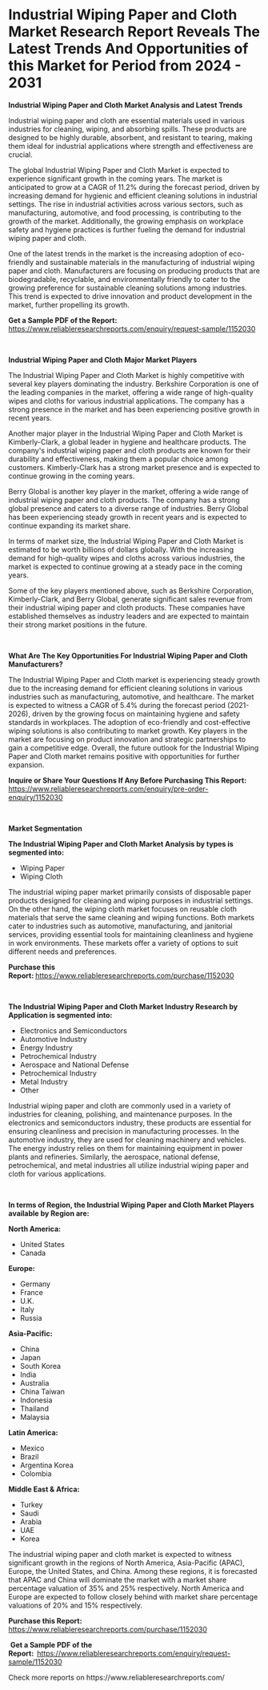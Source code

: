 <p><h1>Industrial Wiping Paper and Cloth Market Research Report Reveals The Latest Trends And Opportunities of this Market for Period from 2024 - 2031</h1></p><p><strong>Industrial Wiping Paper and Cloth Market Analysis and Latest Trends</strong></p>
<p><p>Industrial wiping paper and cloth are essential materials used in various industries for cleaning, wiping, and absorbing spills. These products are designed to be highly durable, absorbent, and resistant to tearing, making them ideal for industrial applications where strength and effectiveness are crucial.</p><p>The global Industrial Wiping Paper and Cloth Market is expected to experience significant growth in the coming years. The market is anticipated to grow at a CAGR of 11.2% during the forecast period, driven by increasing demand for hygienic and efficient cleaning solutions in industrial settings. The rise in industrial activities across various sectors, such as manufacturing, automotive, and food processing, is contributing to the growth of the market. Additionally, the growing emphasis on workplace safety and hygiene practices is further fueling the demand for industrial wiping paper and cloth.</p><p>One of the latest trends in the market is the increasing adoption of eco-friendly and sustainable materials in the manufacturing of industrial wiping paper and cloth. Manufacturers are focusing on producing products that are biodegradable, recyclable, and environmentally friendly to cater to the growing preference for sustainable cleaning solutions among industries. This trend is expected to drive innovation and product development in the market, further propelling its growth.</p></p>
<p><strong>Get a Sample PDF of the Report:&nbsp;</strong> <a href="https://www.reliableresearchreports.com/enquiry/request-sample/1152030">https://www.reliableresearchreports.com/enquiry/request-sample/1152030</a></p>
<p>&nbsp;</p>
<p><strong>Industrial Wiping Paper and Cloth Major Market Players</strong></p>
<p><p>The Industrial Wiping Paper and Cloth Market is highly competitive with several key players dominating the industry. Berkshire Corporation is one of the leading companies in the market, offering a wide range of high-quality wipes and cloths for various industrial applications. The company has a strong presence in the market and has been experiencing positive growth in recent years.</p><p>Another major player in the Industrial Wiping Paper and Cloth Market is Kimberly-Clark, a global leader in hygiene and healthcare products. The company's industrial wiping paper and cloth products are known for their durability and effectiveness, making them a popular choice among customers. Kimberly-Clark has a strong market presence and is expected to continue growing in the coming years.</p><p>Berry Global is another key player in the market, offering a wide range of industrial wiping paper and cloth products. The company has a strong global presence and caters to a diverse range of industries. Berry Global has been experiencing steady growth in recent years and is expected to continue expanding its market share.</p><p>In terms of market size, the Industrial Wiping Paper and Cloth Market is estimated to be worth billions of dollars globally. With the increasing demand for high-quality wipes and cloths across various industries, the market is expected to continue growing at a steady pace in the coming years.</p><p>Some of the key players mentioned above, such as Berkshire Corporation, Kimberly-Clark, and Berry Global, generate significant sales revenue from their industrial wiping paper and cloth products. These companies have established themselves as industry leaders and are expected to maintain their strong market positions in the future.</p></p>
<p>&nbsp;</p>
<p><strong>What Are The Key Opportunities For Industrial Wiping Paper and Cloth Manufacturers?</strong></p>
<p><p>The Industrial Wiping Paper and Cloth market is experiencing steady growth due to the increasing demand for efficient cleaning solutions in various industries such as manufacturing, automotive, and healthcare. The market is expected to witness a CAGR of 5.4% during the forecast period (2021-2026), driven by the growing focus on maintaining hygiene and safety standards in workplaces. The adoption of eco-friendly and cost-effective wiping solutions is also contributing to market growth. Key players in the market are focusing on product innovation and strategic partnerships to gain a competitive edge. Overall, the future outlook for the Industrial Wiping Paper and Cloth market remains positive with opportunities for further expansion.</p></p>
<p><strong>Inquire or Share Your Questions If Any Before Purchasing This Report:</strong> <a href="https://www.reliableresearchreports.com/enquiry/pre-order-enquiry/1152030">https://www.reliableresearchreports.com/enquiry/pre-order-enquiry/1152030</a></p>
<p>&nbsp;</p>
<p><strong>Market Segmentation</strong></p>
<p><strong>The Industrial Wiping Paper and Cloth Market Analysis by types is segmented into:</strong></p>
<p><ul><li>Wiping Paper</li><li>Wiping Cloth</li></ul></p>
<p><p>The industrial wiping paper market primarily consists of disposable paper products designed for cleaning and wiping purposes in industrial settings. On the other hand, the wiping cloth market focuses on reusable cloth materials that serve the same cleaning and wiping functions. Both markets cater to industries such as automotive, manufacturing, and janitorial services, providing essential tools for maintaining cleanliness and hygiene in work environments. These markets offer a variety of options to suit different needs and preferences.</p></p>
<p><strong>Purchase this Report:&nbsp;</strong><a href="https://www.reliableresearchreports.com/purchase/1152030">https://www.reliableresearchreports.com/purchase/1152030</a></p>
<p>&nbsp;</p>
<p><strong>The Industrial Wiping Paper and Cloth Market Industry Research by Application is segmented into:</strong></p>
<p><ul><li>Electronics and Semiconductors</li><li>Automotive Industry</li><li>Energy Industry</li><li>Petrochemical Industry</li><li>Aerospace and National Defense</li><li>Petrochemical Industry</li><li>Metal Industry</li><li>Other</li></ul></p>
<p><p>Industrial wiping paper and cloth are commonly used in a variety of industries for cleaning, polishing, and maintenance purposes. In the electronics and semiconductors industry, these products are essential for ensuring cleanliness and precision in manufacturing processes. In the automotive industry, they are used for cleaning machinery and vehicles. The energy industry relies on them for maintaining equipment in power plants and refineries. Similarly, the aerospace, national defense, petrochemical, and metal industries all utilize industrial wiping paper and cloth for various applications.</p></p>
<p>&nbsp;</p>
<p><strong>In terms of Region, the Industrial Wiping Paper and Cloth Market Players available by Region are:</strong></p>
<p>
    <p> <strong> North America: </strong>
        <ul>
            <li>United States</li>
            <li>Canada</li>
        </ul>
        </p> 
    <p> <strong> Europe: </strong>
        <ul>
            <li>Germany</li>
            <li>France</li>
            <li>U.K.</li>
            <li>Italy</li>
            <li>Russia</li>
        </ul>
        </p> 
    <p> <strong> Asia-Pacific: </strong>
        <ul>
            <li>China</li>
            <li>Japan</li>
            <li>South Korea</li>
            <li>India</li>
            <li>Australia</li>
            <li>China Taiwan</li>
            <li>Indonesia</li>
            <li>Thailand</li>
            <li>Malaysia</li>
        </ul>
        </p> 
    <p> <strong> Latin America: </strong>
        <ul>
            <li>Mexico</li>
            <li>Brazil</li>
            <li>Argentina Korea</li>
            <li>Colombia</li>
        </ul>
        </p> 
    <p> <strong> Middle East & Africa: </strong>
        <ul>
            <li>Turkey</li>
            <li>Saudi</li>
            <li>Arabia</li>
            <li>UAE</li>
            <li>Korea</li>
        </ul>
    </p>
    </p>
<p><p>The industrial wiping paper and cloth market is expected to witness significant growth in the regions of North America, Asia-Pacific (APAC), Europe, the United States, and China. Among these regions, it is forecasted that APAC and China will dominate the market with a market share percentage valuation of 35% and 25% respectively. North America and Europe are expected to follow closely behind with market share percentage valuations of 20% and 15% respectively.</p></p>
<p><strong>Purchase this Report: </strong><a href="https://www.reliableresearchreports.com/purchase/1152030">https://www.reliableresearchreports.com/purchase/1152030</a></p>
<p>&nbsp;<strong>Get a Sample PDF of the Report:&nbsp;&nbsp;</strong><a href="https://www.reliableresearchreports.com/enquiry/request-sample/1152030">https://www.reliableresearchreports.com/enquiry/request-sample/1152030</a></p>
<p><strong></strong></p>
<p>Check more reports on https://www.reliableresearchreports.com/</p>